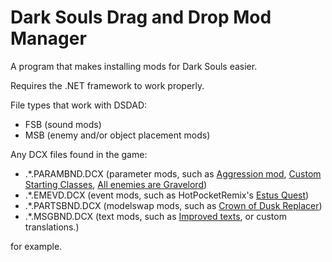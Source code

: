 # Dark Souls Drag and Drop Mod Manager
A program that makes installing mods for Dark Souls easier.

Requires the .NET framework to work properly.

File types that work with DSDAD:
* FSB (sound mods)
* MSB (enemy and/or object placement mods)

Any DCX files found in the game:
* .*.PARAMBND.DCX (parameter mods, such as [Aggression mod](http://www.nexusmods.com/darksouls/mods/1265/?), [Custom Starting Classes](http://www.nexusmods.com/darksouls/mods/1215/?), [All enemies are Gravelord](http://www.nexusmods.com/darksouls/mods/1176/))
* .*.EMEVD.DCX (event mods, such as HotPocketRemix's [Estus Quest](https://github.com/HotPocketRemix/DSEventScriptTools/tree/master/Mods/EstusQuest))
* .*.PARTSBND.DCX (modelswap mods, such as [Crown of Dusk Replacer](https://www.nexusmods.com/darksouls/mods/1344/?))
* .*.MSGBND.DCX (text mods, such as [Improved texts](https://www.nexusmods.com/darksouls/mods/1198/?), or custom translations.) 

for example.
